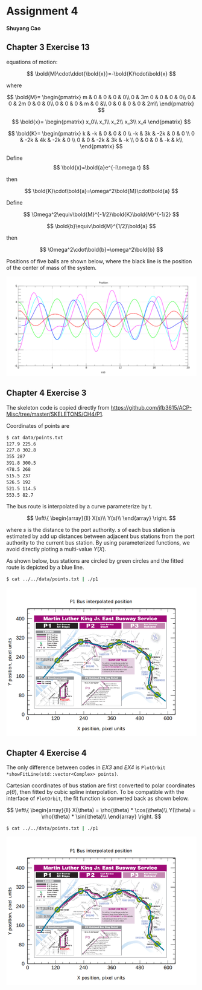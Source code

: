 # Assignment 4

#### Shuyang Cao

## Chapter 3 Exercise 13

equations of motion:

$$
\bold{M}\cdot\ddot{\bold{x}}=-\bold{K}\cdot\bold{x}
$$

where

$$
\bold{M}=
\begin{pmatrix}
    m & 0 & 0 & 0 & 0\\
    0 & 3m 0 & 0 & 0 & 0\\
    0 & 0 & 2m  0 & 0 & 0\\
    0 & 0 & 0 & m & 0 &\\
    0 & 0 & 0 & 0 & 2m\\
\end{pmatrix}
$$

$$
\bold{x}=
\begin{pmatrix}
    x_0\\
    x_1\\
    x_2\\
    x_3\\
    x_4
\end{pmatrix}
$$

$$
\bold{K}=
\begin{pmatrix}
    k & -k & 0 & 0 & 0 \\
    -k & 3k & -2k & 0 & 0 \\
    0 & -2k & 4k & -2k & 0 \\
    0 & 0 & -2k & 3k & -k \\
    0 & 0 & 0 & -k & k\\
\end{pmatrix}
$$

Define
$$
\bold{x}=\bold{a}e^{-i\omega t}
$$

then

$$
\bold{K}\cdot\bold{a}=\omega^2\bold{M}\cdot\bold{a}
$$

Define

$$
\Omega^2\equiv\bold{M}^{-1/2}\bold{K}\bold{M}^{-1/2}
$$

$$
\bold{b}\equiv\bold{M}^{1/2}\bold{a}
$$

then

$$
\Omega^2\cdot\bold{b}=\omega^2\bold{b}
$$

Positions of five balls are shown below, where the black line is the position of the center of mass of the system.

![trace](CH3/EX13/trace.svg)

## Chapter 4 Exercise 3

The skeleton code is copied directly from https://github.com/jfb3615/ACP-Misc/tree/master/SKELETONS/CH4/P1.

Coordinates of points are

```bash
$ cat data/points.txt 
127.9 225.6
227.8 302.8
355 287
391.8 300.5
478.5 268
515.5 237
526.5 192
521.5 114.5
553.5 82.7

```

The bus route is interpolated by a curve parameterize by t.

$$
\left\{
\begin{array}{ll}
    X(s)\\
    Y(s)\\
\end{array}
\right.
$$

where $s$ is the distance to the port authority. $s$ of each bus station is estimated by add up distances between adjacent bus stations from the port authority to the current bus station. By using parameterized functions, we avoid directly ploting a multi-value $Y(X)$.

As shown below, bus stations are circled by green circles and the fitted route is depicted by a blue line.

```bash
$ cat ../../data/points.txt | ./p1
```

![Fitted route](CH4/EX3/data/fit.png)

## Chapter 4 Exercise 4

The only difference between codes in *EX3* and *EX4* is `PlotOrbit *showFitLine(std::vector<Complex> points)`.

Cartesian coordinates of bus station are first converted to polar coordinates $\rho\left(\theta\right)$, then fitted by cubic spline interpolation. To be compatible with the interface of `PlotOrbit`, the fit function is converted back as shown below.

$$
\left\{ 
\begin{array}{ll}
    X(\theta) = \rho(\theta) * \cos(\theta)\\
    Y(\theta) = \rho(\theta) * \sin(\theta)\\
\end{array}
\right.
$$

```bash
$ cat ../../data/points.txt | ./p1 
```

![Fitted route](CH4/EX4/data/fit.png)